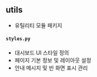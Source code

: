 ## utils
- 유틸리티 모듈 패키지

#### `styles.py`
- 대시보드 UI 스타일 정의
- 페이지 기본 정보 및 레이아웃 설정
- 안내 메시지 및 빈 화면 표시 관리
